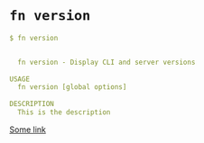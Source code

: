 # `fn version`

```yaml
$ fn version


  fn version - Display CLI and server versions
    
USAGE
  fn version [global options] 
    
DESCRIPTION
  This is the description
```

[Some link](#)

